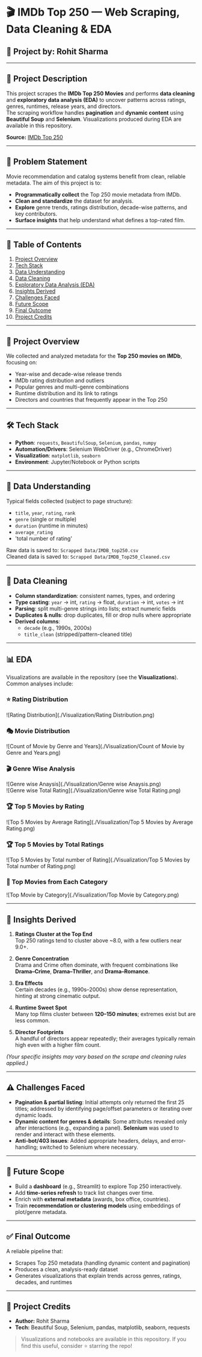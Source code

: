 # 🎬 IMDb Top 250 — Web Scraping, Data Cleaning & EDA

## 🧠 Project by: Rohit Sharma

---

## 📌 Project Description

This project scrapes the **IMDb Top 250 Movies** and performs **data cleaning** and **exploratory data analysis (EDA)** to uncover patterns across ratings, genres, runtimes, release years, and directors.  
The scraping workflow handles **pagination** and **dynamic content** using **Beautiful Soup** and **Selenium**. Visualizations produced during EDA are available in this repository.

**Source:** [IMDb Top 250](https://www.imdb.com/chart/top/)

---

## 🎯 Problem Statement

Movie recommendation and catalog systems benefit from clean, reliable metadata. The aim of this project is to:
- **Programmatically collect** the Top 250 movie metadata from IMDb.
- **Clean and standardize** the dataset for analysis.
- **Explore** genre trends, ratings distribution, decade-wise patterns, and key contributors.
- **Surface insights** that help understand what defines a top-rated film.

---

## 📖 Table of Contents

1. [Project Overview](#project-overview)  
2. [Tech Stack](#tech-stack)  
3. [Data Understanding](#data-understanding)  
4. [Data Cleaning](#data-cleaning)  
5. [Exploratory Data Analysis (EDA)](#eda)  
6. [Insights Derived](#insights-derived)  
7. [Challenges Faced](#challenges-faced)  
8. [Future Scope](#future-scope)  
9. [Final Outcome](#final-outcome)  
10. [Project Credits](#project-credits)

---

## 🧩 Project Overview

We collected and analyzed metadata for the **Top 250 movies on IMDb**, focusing on:
- Year-wise and decade-wise release trends
- IMDb rating distribution and outliers
- Popular genres and multi-genre combinations
- Runtime distribution and its link to ratings
- Directors and countries that frequently appear in the Top 250

---

## 🛠️ Tech Stack

- **Python**: `requests`, `BeautifulSoup`, `Selenium`, `pandas`, `numpy`
- **Automation/Drivers**: Selenium WebDriver (e.g., ChromeDriver)
- **Visualization**: `matplotlib`, `seaborn`  
- **Environment**: Jupyter/Notebook or Python scripts

---

## 🧾 Data Understanding

Typical fields collected (subject to page structure):
- `title`, `year`, `rating`, `rank`
- `genre` (single or multiple)
- `duration` (runtime in minutes)
- `average_rating`
- 'total number of rating'

Raw data is saved to: `Scrapped Data/IMDB_top250.csv`  
Cleaned data is saved to: `Scrapped Data/IMDB_Top250_Cleaned.csv`

---

## 🧼 Data Cleaning

- **Column standardization**: consistent names, types, and ordering
- **Type casting**: `year` → int, `rating` → float, `duration` → int, `votes` → int
- **Parsing**: split multi-genre strings into lists; extract numeric fields
- **Duplicates & nulls**: drop duplicates, fill or drop nulls where appropriate
- **Derived columns**:
  - `decade` (e.g., 1990s, 2000s)
  - `title_clean` (stripped/pattern-cleaned title)

---

## 📊 EDA

Visualizations are available in the repository (see the **Visualizations**). Common analyses include:

### ⭐ Rating Distribution
![Rating Distribution](./Visualization/Rating Distribution.png)

### 🎭 Movie Distribution
![Count of Movie by Genre and Years](./Visualization/Count of Movie by Genre and Years.png)

### 🎬 Genre Wise Analysis
![Genre wise Anaysis](./Visualization/Genre wise Anaysis.png)  
![Genre wise Total Rating](./Visualization/Genre wise Total Rating.png)

### 🏆 Top 5 Movies by Rating
![Top 5 Movies by Average Rating](./Visualization/Top 5 Movies by Average Rating.png)

### 🏆 Top 5 Movies by Total Ratings
![Top 5 Movies by Total number of Rating](./Visualization/Top 5 Movies by Total number of Rating.png)

### 🎯 Top Movies from Each Category
![Top Movie by Category](./Visualization/Top Movie by Category.png)


---

## 📍 Insights Derived

1. **Ratings Cluster at the Top End**  
   Top 250 ratings tend to cluster above ~8.0, with a few outliers near 9.0+.

2. **Genre Concentration**  
   Drama and Crime often dominate, with frequent combinations like **Drama–Crime**, **Drama–Thriller**, and **Drama–Romance**.

3. **Era Effects**  
   Certain decades (e.g., 1990s–2000s) show dense representation, hinting at strong cinematic output.

4. **Runtime Sweet Spot**  
   Many top films cluster between **120–150 minutes**; extremes exist but are less common.

5. **Director Footprints**  
   A handful of directors appear repeatedly; their averages typically remain high even with a higher film count.

*(Your specific insights may vary based on the scrape and cleaning rules applied.)*

---

## ⚠️ Challenges Faced

- **Pagination & partial listing**: Initial attempts only returned the first 25 titles; addressed by identifying page/offset parameters or iterating over dynamic loads.
- **Dynamic content for genres & details**: Some attributes revealed only after interactions (e.g., expanding a panel). **Selenium** was used to render and interact with these elements.
- **Anti-bot/403 issues**: Added appropriate headers, delays, and error-handling; switched to Selenium where necessary.

---

## 🚀 Future Scope

- Build a **dashboard** (e.g., Streamlit) to explore Top 250 interactively.  
- Add **time-series refresh** to track list changes over time.  
- Enrich with **external metadata** (awards, box office, countries).  
- Train **recommendation or clustering models** using embeddings of plot/genre metadata.

---

## ✅ Final Outcome

A reliable pipeline that:
- Scrapes Top 250 metadata (handling dynamic content and pagination)  
- Produces a clean, analysis-ready dataset  
- Generates visualizations that explain trends across genres, ratings, decades, and runtimes

---

## 👏 Project Credits

- **Author:** Rohit Sharma  
- **Tech:** Beautiful Soup, Selenium, pandas, matplotlib, seaborn, requests

> Visualizations and notebooks are available in this repository. If you find this useful, consider ⭐ starring the repo!
